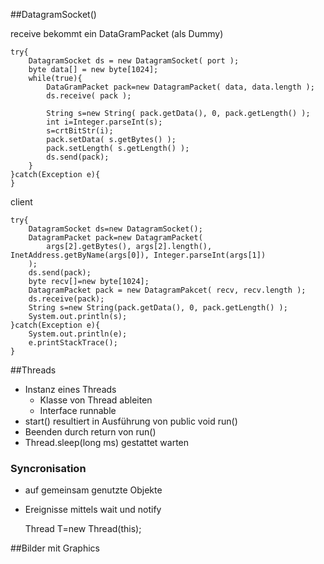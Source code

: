 ##DatagramSocket()

receive	bekommt ein DataGramPacket (als Dummy)


	try{
		DatagramSocket ds = new DatagramSocket( port );
		byte data[] = new byte[1024];
		while(true){
			DataGramPacket pack=new DatagramPacket( data, data.length );
			ds.receive( pack );
			
			String s=new String( pack.getData(), 0, pack.getLength() );
			int i=Integer.parseInt(s);
			s=crtBitStr(i);
			pack.setData( s.getBytes() );
			pack.setLength( s.getLength() );
			ds.send(pack);
		}
	}catch(Exception e){
	}

client

	try{
		DatagramSocket ds=new DatagramSocket();
		DatagramPacket pack=new DatagramPacket(
			args[2].getBytes(), args[2].length(), InetAddress.getByName(args[0]), Integer.parseInt(args[1])
		);
		ds.send(pack);
		byte recv[]=new byte[1024];
		DatagramPacket pack = new DatagramPakcet( recv, recv.length );
		ds.receive(pack);
		String s=new String(pack.getData(), 0, pack.getLength() );
		System.out.println(s);
	}catch(Exception e){
		System.out.println(e);
		e.printStackTrace();
	}

##Threads

* Instanz eines Threads
  + Klasse von Thread ableiten
  + Interface runnable
* start() resultiert in Ausführung von public void run()
* Beenden durch return von run()
* Thread.sleep(long ms) gestattet warten

### Syncronisation

* auf gemeinsam genutzte Objekte
* Ereignisse mittels wait und notify

	Thread T=new Thread(this);

##Bilder mit Graphics

